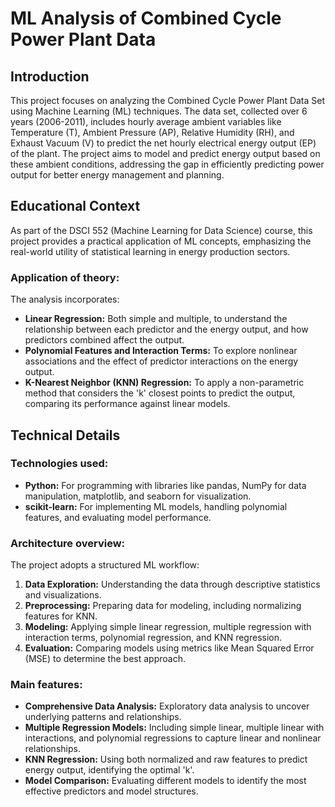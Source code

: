 # ML Analysis of Combined Cycle Power Plant Data

## Introduction

This project focuses on analyzing the Combined Cycle Power Plant Data Set using Machine Learning (ML) techniques. The data set, collected over 6 years (2006-2011), includes hourly average ambient variables like Temperature (T), Ambient Pressure (AP), Relative Humidity (RH), and Exhaust Vacuum (V) to predict the net hourly electrical energy output (EP) of the plant. The project aims to model and predict energy output based on these ambient conditions, addressing the gap in efficiently predicting power output for better energy management and planning.

## Educational Context

As part of the DSCI 552 (Machine Learning for Data Science) course, this project provides a practical application of ML concepts, emphasizing the real-world utility of statistical learning in energy production sectors.

### Application of theory:

The analysis incorporates:
- **Linear Regression:** Both simple and multiple, to understand the relationship between each predictor and the energy output, and how predictors combined affect the output.
- **Polynomial Features and Interaction Terms:** To explore nonlinear associations and the effect of predictor interactions on the energy output.
- **K-Nearest Neighbor (KNN) Regression:** To apply a non-parametric method that considers the 'k' closest points to predict the output, comparing its performance against linear models.

## Technical Details

### Technologies used:
- **Python:** For programming with libraries like pandas, NumPy for data manipulation, matplotlib, and seaborn for visualization.
- **scikit-learn:** For implementing ML models, handling polynomial features, and evaluating model performance.

### Architecture overview:
The project adopts a structured ML workflow:
1. **Data Exploration:** Understanding the data through descriptive statistics and visualizations.
2. **Preprocessing:** Preparing data for modeling, including normalizing features for KNN.
3. **Modeling:** Applying simple linear regression, multiple regression with interaction terms, polynomial regression, and KNN regression.
4. **Evaluation:** Comparing models using metrics like Mean Squared Error (MSE) to determine the best approach.

### Main features:
- **Comprehensive Data Analysis:** Exploratory data analysis to uncover underlying patterns and relationships.
- **Multiple Regression Models:** Including simple linear, multiple linear with interactions, and polynomial regressions to capture linear and nonlinear relationships.
- **KNN Regression:** Using both normalized and raw features to predict energy output, identifying the optimal 'k'.
- **Model Comparison:** Evaluating different models to identify the most effective predictors and model structures.
